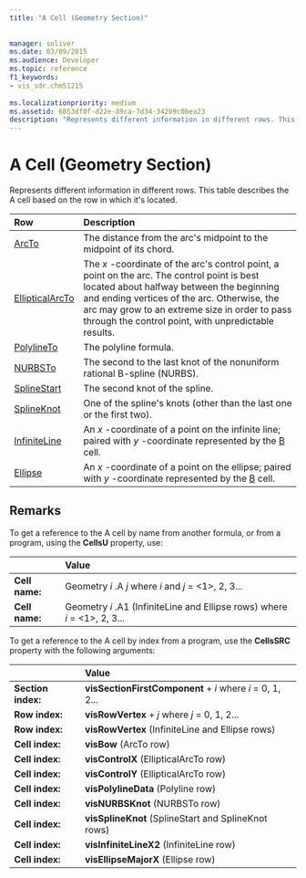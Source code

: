 ```yaml
---
title: "A Cell (Geometry Section)"
 
 
manager: soliver
ms.date: 03/09/2015
ms.audience: Developer
ms.topic: reference
f1_keywords:
- vis_sdr.chm51215
 
ms.localizationpriority: medium
ms.assetid: 6853df0f-d22e-89ca-7d34-342b9c0bea23
description: "Represents different information in different rows. This table describes the A cell based on the row in which it's located."
---
```


# A Cell (Geometry Section)

Represents different information in different rows. This table describes the A cell based on the row in which it's located.
  
|Row|Description|
|:-----|:-----|
|[ArcTo](arcto-row-geometry-section.md) <br/> | The distance from the arc's midpoint to the midpoint of its chord. |
|[EllipticalArcTo](ellipticalarcto-row-geometry-section.md) <br/> | The *x*  -coordinate of the arc's control point, a point on the arc. The control point is best located about halfway between the beginning and ending vertices of the arc. Otherwise, the arc may grow to an extreme size in order to pass through the control point, with unpredictable results. |
|[PolylineTo](polylineto-row-geometry-section.md) <br/> | The polyline formula. |
|[NURBSTo](nurbsto-row-geometry-section.md) <br/> | The second to the last knot of the nonuniform rational B-spline (NURBS). |
|[SplineStart](splinestart-row-geometry-section.md) <br/> | The second knot of the spline. |
|[SplineKnot](splineknot-row-geometry-section.md) <br/> | One of the spline's knots (other than the last one or the first two). |
|[InfiniteLine](infiniteline-row-geometry-section.md) <br/> | An  *x*  -coordinate of a point on the infinite line; paired with  *y*  -coordinate represented by the [B](b-cell-geometry-section.md) cell. |
|[Ellipse](ellipse-row-geometry-section.md) <br/> | An  *x*  -coordinate of a point on the ellipse; paired with  *y*  -coordinate represented by the [B](b-cell-geometry-section.md) cell. |
   
## Remarks

To get a reference to the A cell by name from another formula, or from a program, using the **CellsU** property, use: 
  
||Value |
|:-----|:-----|
| **Cell name:**  <br/> | Geometry  *i*  .A  *j*            where  *i*  and  *j*  = <1>, 2, 3... |
| **Cell name:**  <br/> | Geometry  *i*  .A1 (InfiniteLine and Ellipse rows)            where  *i*  = <1>, 2, 3... |
   
To get a reference to the A cell by index from a program, use the **CellsSRC** property with the following arguments: 
  
||Value |
|:-----|:-----|
| **Section index:**  <br/> |**visSectionFirstComponent** +  *i*            where  *i*  = 0, 1, 2... |
| **Row index:**  <br/> |**visRowVertex** +  *j*            where  *j*  = 0, 1, 2... |
| **Row index:**  <br/> |**visRowVertex** (InfiniteLine and Ellipse rows)  <br/> |
| **Cell index:**  <br/> |**visBow** (ArcTo row)  <br/> |
| **Cell index:**  <br/> |**visControlX** (EllipticalArcTo row)  <br/> |
| **Cell index:**  <br/> |**visControlY** (EllipticalArcTo row)  <br/> |
| **Cell index:**  <br/> |**visPolylineData** (Polyline row)  <br/> |
| **Cell index:**  <br/> |**visNURBSKnot** (NURBSTo row)  <br/> |
| **Cell index:**  <br/> |**visSplineKnot** (SplineStart and SplineKnot rows)  <br/> |
| **Cell index:**  <br/> |**visInfiniteLineX2** (InfiniteLine row)  <br/> |
| **Cell index:**  <br/> |**visEllipseMajorX** (Ellipse row)  <br/> |
   

